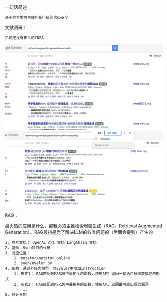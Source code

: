 一句话简述：

	基于检索增强生成判断行级别代码安全

文献调研：

	目前还没有相关的IDEA


![](assets/Pasted%20image%2020240414000811.png)![](assets/Pasted%20image%2020240414000813.png)

RAG：

最火热的应用是什么，那我必须主推检索增强生成（RAG，Retrieval Augmented Generation）。RAG最初是为了解决LLM的各类问题的（后面会提到）产生的


```
1. 参考文档： OpenAI API 文档 LangChain 文档
2. 基础：Sven项目的代码
3. 对应位置：
    1. mutator/mutator_online
    2. sven/evaler.py
4. 架构：通过外接大模型，向Evaler中增加Instruction
    1. 形式1： RAG匹配到MSR20中最相关的函数，使用API 返回一句话目标函数描述的形式
    2. 形式2： RAG匹配到MSR20中最相关的函数，使用API 返回最可能出现的漏洞
        ….
5. 预计日期
```
